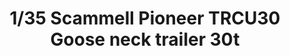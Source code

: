 ---
layout: product
title: "1/35 Scammell Pioneer TRCU30  Goose neck trailer 30t"
price: "4500" 
desc: "Maketa"
img_path: "/assets/img/TM35208.jpg"
brand: "N/A"
available: false
special_offer: false
new: false
soon: false
cat: "010000"
subcat: "0013100"
subsubcat: "0N/A"
sifra: "TM35208"
---